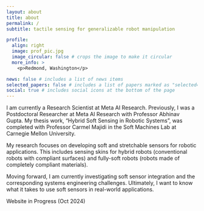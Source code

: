 ```yaml
---
layout: about
title: about
permalink: /
subtitle: tactile sensing for generalizable robot manipulation

profile:
  align: right
  image: prof_pic.jpg
  image_circular: false # crops the image to make it circular
  more_info: >
    <p>Redmond, Washington</p>

news: false # includes a list of news items
selected_papers: false # includes a list of papers marked as "selected={true}"
social: true # includes social icons at the bottom of the page
---
```


I am currently a Research Scientist at Meta AI Research. Previously, I was a Postdoctoral Researcher at Meta AI Research with Professor Abhinav Gupta. My thesis work, “Hybrid Soft Sensing in Robotic Systems”, was completed with Professor Carmel Majidi in the Soft Machines Lab at Carnegie Mellon University.

My research focuses on developing soft and stretchable sensors for robotic applications. This includes sensing skins for hybrid robots (conventional robots with compliant surfaces) and fully-soft robots (robots made of completely compliant materials). 

Moving forward, I am currently investigating soft sensor integration and the corresponding systems engineering challenges. Ultimately, I want to know what it takes to use soft sensors in real-world applications.

Website in Progress (Oct 2024)
<!-- Write your biography here. Tell the world about yourself. Link to your favorite [subreddit](http://reddit.com). You can put a picture in, too. The code is already in, just name your picture `prof_pic.jpg` and put it in the `img/` folder.

Put your address / P.O. box / other info right below your picture. You can also disable any of these elements by editing `profile` property of the YAML header of your `_pages/about.md`. Edit `_bibliography/papers.bib` and Jekyll will render your [publications page](/al-folio/publications/) automatically.

Link to your social media connections, too. This theme is set up to use [Font Awesome icons](https://fontawesome.com/) and [Academicons](https://jpswalsh.github.io/academicons/), like the ones below. Add your Facebook, Twitter, LinkedIn, Google Scholar, or just disable all of them. -->
